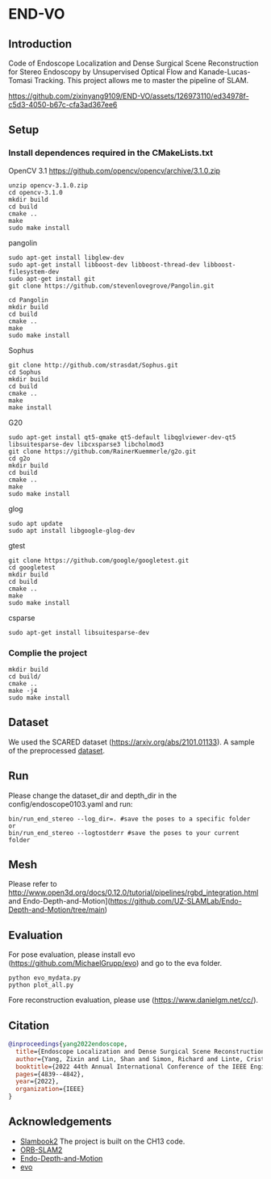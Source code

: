 # END-VO

## Introduction

Code of Endoscope Localization and Dense Surgical Scene Reconstruction for Stereo Endoscopy by Unsupervised Optical Flow and Kanade-Lucas-Tomasi Tracking. This project allows me to master the pipeline of SLAM.


https://github.com/zixinyang9109/END-VO/assets/126973110/ed34978f-c5d3-4050-b67c-cfa3ad367ee6



## Setup
### Install dependences required in the CMakeLists.txt
OpenCV 3.1 https://github.com/opencv/opencv/archive/3.1.0.zip
```
unzip opencv-3.1.0.zip
cd opencv-3.1.0
mkdir build
cd build 
cmake ..
make
sudo make install
```
pangolin
```
sudo apt-get install libglew-dev  
sudo apt-get install libboost-dev libboost-thread-dev libboost-filesystem-dev
sudo apt-get install git
git clone https://github.com/stevenlovegrove/Pangolin.git

cd Pangolin
mkdir build
cd build 
cmake ..
make
sudo make install
```

Sophus
```
git clone http://github.com/strasdat/Sophus.git
cd Sophus
mkdir build
cd build 
cmake ..
make
make install
```

G20
```
sudo apt-get install qt5-qmake qt5-default libqglviewer-dev-qt5 libsuitesparse-dev libcxsparse3 libcholmod3
git clone https://github.com/RainerKuemmerle/g2o.git
cd g2o
mkdir build
cd build 
cmake ..
make
sudo make install
```

glog
```
sudo apt update
sudo apt install libgoogle-glog-dev
```

gtest
```
git clone https://github.com/google/googletest.git
cd googletest
mkdir build
cd build
cmake ..
make
sudo make install

```

csparse
```
sudo apt-get install libsuitesparse-dev
```

### Complie the project
```
mkdir build
cd build/
cmake ..
make -j4
sudo make install
```


## Dataset
We used the SCARED dataset (https://arxiv.org/abs/2101.01133).
A sample of the preprocessed [dataset](https://drive.google.com/file/d/1gj_dGt9zgMFTODcUD4dDv-MnWeSFqcC_/view?usp=sharing).

## Run
Please change the dataset_dir and depth_dir in the config/endoscope0103.yaml and run:

```
bin/run_end_stereo --log_dir=. #save the poses to a specific folder
or
bin/run_end_stereo --logtostderr #save the poses to your current folder
```

## Mesh
Please refer to http://www.open3d.org/docs/0.12.0/tutorial/pipelines/rgbd_integration.html and Endo-Depth-and-Motion](https://github.com/UZ-SLAMLab/Endo-Depth-and-Motion/tree/main)

## Evaluation

For pose evaluation, please install evo (https://github.com/MichaelGrupp/evo) and go to the eva folder.
```
python evo_mydata.py
python plot_all.py
```
Fore reconstruction evaluation, please use (https://www.danielgm.net/cc/).


## Citation

```bibtex
@inproceedings{yang2022endoscope,
  title={Endoscope Localization and Dense Surgical Scene Reconstruction for Stereo Endoscopy by Unsupervised Optical Flow and Kanade-Lucas-Tomasi Tracking},
  author={Yang, Zixin and Lin, Shan and Simon, Richard and Linte, Cristian A},
  booktitle={2022 44th Annual International Conference of the IEEE Engineering in Medicine \& Biology Society (EMBC)},
  pages={4839--4842},
  year={2022},
  organization={IEEE}
}
```


## Acknowledgements
- [Slambook2](https://github.com/gaoxiang12/slambook2/tree/master) The project is built on the CH13 code.
- [ORB-SLAM2](https://github.com/raulmur/ORB_SLAM2)
- [Endo-Depth-and-Motion](https://github.com/UZ-SLAMLab/Endo-Depth-and-Motion/tree/main)
- [evo](https://github.com/MichaelGrupp/evo)

